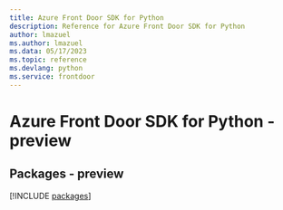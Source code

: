 ```yaml
---
title: Azure Front Door SDK for Python
description: Reference for Azure Front Door SDK for Python
author: lmazuel
ms.author: lmazuel
ms.data: 05/17/2023
ms.topic: reference
ms.devlang: python
ms.service: frontdoor
---
```

# Azure Front Door SDK for Python - preview
## Packages - preview
[!INCLUDE [packages](front-door-index.md)]